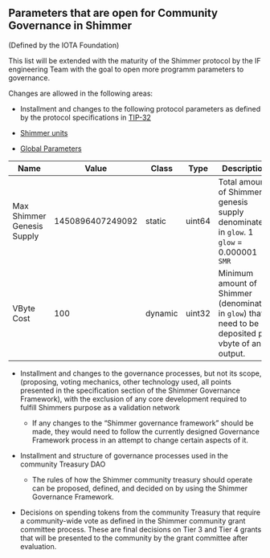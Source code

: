 ## Parameters that are open for Community Governance in Shimmer 

(Defined by the IOTA Foundation) 

This list will be extended with the maturity of the Shimmer protocol by the IF engineering Team with the goal to open more programm parameters to governance.

Changes are allowed in the following areas:

- Installment and changes to the following protocol parameters as defined by the protocol specifications in [TIP-32](https://github.com/iotaledger/tips/blob/main/tips/TIP-0032/tip-0032.md#detailed-design)

- [Shimmer units](https://github.com/iotaledger/tips/blob/main/tips/TIP-0032/tip-0032.md#shimmer-units)

- [Global Parameters](https://github.com/iotaledger/tips/blob/main/tips/TIP-0032/tip-0032.md#global-parameters)
 
| Name                                  | Value            | Class   | Type   | Description                                                                                                                                                                               |
|---------------------------------------|------------------|---------|--------|-------------------------------------------------------------------------------------------------------------------------------------------------------------------------------------------| 
| Max Shimmer Genesis Supply            | 1450896407249092 | static  | uint64 | Total amount of Shimmer genesis supply denominated in `glow`. 1 `glow` = 0.000001 `SMR` 
| VByte Cost                            | 100              | dynamic | uint32 | Minimum amount of Shimmer (denominated in `glow`) that need to be deposited per vbyte of an output.                                                                                       |

- Installment and changes to the governance processes, but not its scope, (proposing, voting mechanics, other technology used, all points presented in the specification section of the Shimmer Governance Framework), with the exclusion of any core development required to fulfill Shimmers purpose as a validation network 
   - If any changes to the “Shimmer governance framework” should be made, they would need to follow the currently designed Governance Framework process in an attempt to change certain aspects of it.

- Installment and structure of governance processes used in the community Treasury DAO
   - The rules of how the Shimmer community treasury should operate can be proposed, defined, and decided on by using the Shimmer Governance Framework.

- Decisions on spending tokens from the community Treasury that require a community-wide vote as defined in the Shimmer community grant committee process. These are final decisions on Tier 3 and Tier 4 grants that will be presented to the community by the grant committee after evaluation.
